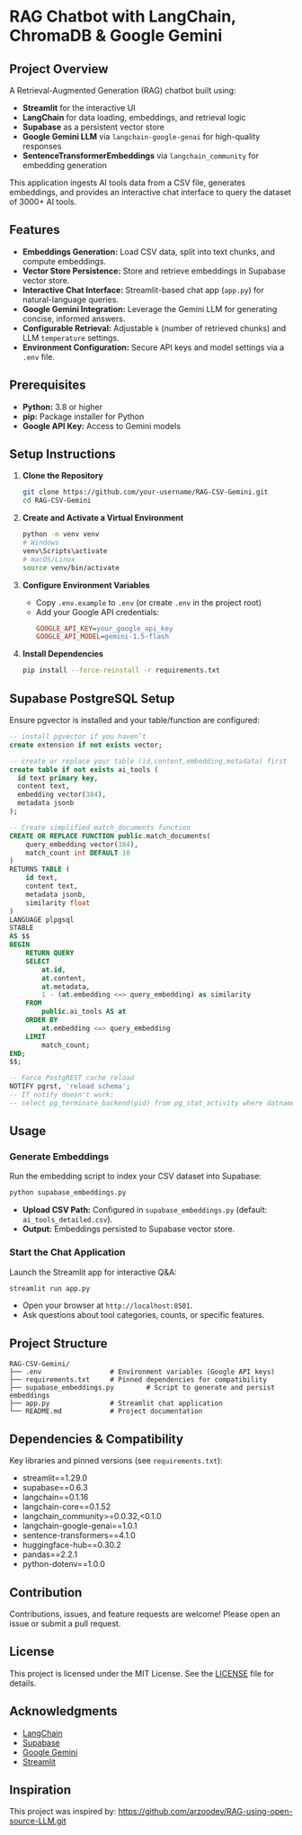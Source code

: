 # RAG Chatbot with LangChain, ChromaDB & Google Gemini

## Project Overview

A Retrieval-Augmented Generation (RAG) chatbot built using:

- **Streamlit** for the interactive UI
- **LangChain** for data loading, embeddings, and retrieval logic
- **Supabase** as a persistent vector store
- **Google Gemini LLM** via `langchain-google-genai` for high-quality responses
- **SentenceTransformerEmbeddings** via `langchain_community` for embedding generation

This application ingests AI tools data from a CSV file, generates embeddings, and provides an interactive chat interface to query the dataset of 3000+ AI tools.

## Features

- **Embeddings Generation:** Load CSV data, split into text chunks, and compute embeddings.
- **Vector Store Persistence:** Store and retrieve embeddings in Supabase vector store.
- **Interactive Chat Interface:** Streamlit-based chat app (`app.py`) for natural-language queries.
- **Google Gemini Integration:** Leverage the Gemini LLM for generating concise, informed answers.
- **Configurable Retrieval:** Adjustable `k` (number of retrieved chunks) and LLM `temperature` settings.
- **Environment Configuration:** Secure API keys and model settings via a `.env` file.

## Prerequisites

- **Python:** 3.8 or higher
- **pip:** Package installer for Python
- **Google API Key:** Access to Gemini models

## Setup Instructions

1. **Clone the Repository**

   ```bash
   git clone https://github.com/your-username/RAG-CSV-Gemini.git
   cd RAG-CSV-Gemini
   ```

2. **Create and Activate a Virtual Environment**

   ```bash
   python -m venv venv
   # Windows
   venv\Scripts\activate
   # macOS/Linux
   source venv/bin/activate
   ```

3. **Configure Environment Variables**

   - Copy `.env.example` to `.env` (or create `.env` in the project root)
   - Add your Google API credentials:
     ```ini
     GOOGLE_API_KEY=your_google_api_key
     GOOGLE_API_MODEL=gemini-1.5-flash
     ```

4. **Install Dependencies**

   ```bash
   pip install --force-reinstall -r requirements.txt
   ```

## Supabase PostgreSQL Setup

Ensure pgvector is installed and your table/function are configured:
```sql
-- install pgvector if you haven’t
create extension if not exists vector;

-- create or replace your table (id,content,embedding,metadata) first
create table if not exists ai_tools (
  id text primary key,
  content text,
  embedding vector(384),
  metadata jsonb
);

-- Create simplified match_documents function
CREATE OR REPLACE FUNCTION public.match_documents(
    query_embedding vector(384),
    match_count int DEFAULT 10
)
RETURNS TABLE (
    id text,
    content text,
    metadata jsonb,
    similarity float
)
LANGUAGE plpgsql
STABLE
AS $$
BEGIN
    RETURN QUERY
    SELECT
        at.id,
        at.content,
        at.metadata,
        1 - (at.embedding <=> query_embedding) as similarity
    FROM
        public.ai_tools AS at
    ORDER BY
        at.embedding <=> query_embedding
    LIMIT
        match_count;
END;
$$;

-- Force PostgREST cache reload
NOTIFY pgrst, 'reload schema';
-- If notify doesn't work:
-- select pg_terminate_backend(pid) from pg_stat_activity where datname = 'postgres' and application_name = 'postgrest';
```

## Usage

### Generate Embeddings

Run the embedding script to index your CSV dataset into Supabase:

```bash
python supabase_embeddings.py
```

- **Upload CSV Path:** Configured in `supabase_embeddings.py` (default: `ai_tools_detailed.csv`).
- **Output:** Embeddings persisted to Supabase vector store.

### Start the Chat Application

Launch the Streamlit app for interactive Q&A:

```bash
streamlit run app.py
```

- Open your browser at `http://localhost:8501`.
- Ask questions about tool categories, counts, or specific features.

## Project Structure

```
RAG-CSV-Gemini/
├── .env                 # Environment variables (Google API keys)
├── requirements.txt     # Pinned dependencies for compatibility
├── supabase_embeddings.py        # Script to generate and persist embeddings
├── app.py               # Streamlit chat application
└── README.md            # Project documentation
```

## Dependencies & Compatibility

Key libraries and pinned versions (see `requirements.txt`):

- streamlit==1.29.0
- supabase==0.6.3
- langchain==0.1.16
- langchain-core==0.1.52
- langchain_community>=0.0.32,<0.1.0
- langchain-google-genai==1.0.1
- sentence-transformers==4.1.0
- huggingface-hub==0.30.2
- pandas==2.2.1
- python-dotenv==1.0.0

## Contribution

Contributions, issues, and feature requests are welcome! Please open an issue or submit a pull request.

## License

This project is licensed under the MIT License. See the [LICENSE](LICENSE) file for details.

## Acknowledgments

- [LangChain](https://github.com/langchain/langchain)
- [Supabase](https://github.com/supabase/supabase)
- [Google Gemini](https://developers.generativeai.google/)
- [Streamlit](https://streamlit.io)

## Inspiration
This project was inspired by: https://github.com/arzoodev/RAG-using-open-source-LLM.git
